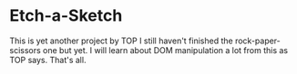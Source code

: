 # Etch-a-Sketch


This is yet another project by TOP
I still haven't finished the rock-paper-scissors one but yet.
I will learn about DOM manipulation a lot from this as TOP says.
That's all.